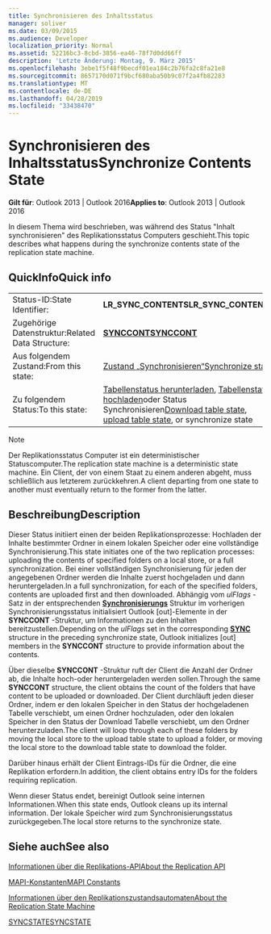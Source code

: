 ```yaml
---
title: Synchronisieren des Inhaltsstatus
manager: soliver
ms.date: 03/09/2015
ms.audience: Developer
localization_priority: Normal
ms.assetid: 52216bc3-8cbd-3856-ea46-78f7d0dd66ff
description: 'Letzte Änderung: Montag, 9. März 2015'
ms.openlocfilehash: 3ebe1f5f48f9becdf01ea184c2b76fa2c8fa21e8
ms.sourcegitcommit: 8657170d071f9bcf680aba50b9c07f2a4fb82283
ms.translationtype: MT
ms.contentlocale: de-DE
ms.lasthandoff: 04/28/2019
ms.locfileid: "33438470"
---
```

# <a name="synchronize-contents-state"></a><span data-ttu-id="77c01-103">Synchronisieren des Inhaltsstatus</span><span class="sxs-lookup"><span data-stu-id="77c01-103">Synchronize Contents State</span></span>

  
  
<span data-ttu-id="77c01-104">**Gilt für**: Outlook 2013 | Outlook 2016</span><span class="sxs-lookup"><span data-stu-id="77c01-104">**Applies to**: Outlook 2013 | Outlook 2016</span></span> 
  
 <span data-ttu-id="77c01-105">In diesem Thema wird beschrieben, was während des Status "Inhalt synchronisieren" des Replikationsstatus Computers geschieht.</span><span class="sxs-lookup"><span data-stu-id="77c01-105">This topic describes what happens during the synchronize contents state of the replication state machine.</span></span> 
  
## <a name="quick-info"></a><span data-ttu-id="77c01-106">QuickInfo</span><span class="sxs-lookup"><span data-stu-id="77c01-106">Quick info</span></span>

|||
|:-----|:-----|
|<span data-ttu-id="77c01-107">Status-ID:</span><span class="sxs-lookup"><span data-stu-id="77c01-107">State Identifier:</span></span>  <br/> |<span data-ttu-id="77c01-108">**LR_SYNC_CONTENTS**</span><span class="sxs-lookup"><span data-stu-id="77c01-108">**LR_SYNC_CONTENTS**</span></span> <br/> |
|<span data-ttu-id="77c01-109">Zugehörige Datenstruktur:</span><span class="sxs-lookup"><span data-stu-id="77c01-109">Related Data Structure:</span></span>  <br/> |<span data-ttu-id="77c01-110">**[SYNCCONT](synccont.md)**</span><span class="sxs-lookup"><span data-stu-id="77c01-110">**[SYNCCONT](synccont.md)**</span></span> <br/> |
|<span data-ttu-id="77c01-111">Aus folgendem Zustand:</span><span class="sxs-lookup"><span data-stu-id="77c01-111">From this state:</span></span>  <br/> |[<span data-ttu-id="77c01-112">Zustand „Synchronisieren“</span><span class="sxs-lookup"><span data-stu-id="77c01-112">Synchronize state</span></span>](synchronize-state.md) <br/> |
|<span data-ttu-id="77c01-113">Zu folgendem Status:</span><span class="sxs-lookup"><span data-stu-id="77c01-113">To this state:</span></span>  <br/> |<span data-ttu-id="77c01-114">[Tabellenstatus herunterladen](download-table-state.md), [Tabellenstatus hochladen](upload-table-state.md)oder Status Synchronisieren</span><span class="sxs-lookup"><span data-stu-id="77c01-114">[Download table state](download-table-state.md), [upload table state](upload-table-state.md), or synchronize state</span></span>  <br/> |
   
> [!NOTE]
> <span data-ttu-id="77c01-115">Der Replikationsstatus Computer ist ein deterministischer Statuscomputer.</span><span class="sxs-lookup"><span data-stu-id="77c01-115">The replication state machine is a deterministic state machine.</span></span> <span data-ttu-id="77c01-116">Ein Client, der von einem Staat zu einem anderen abgeht, muss schließlich aus letzterem zurückkehren.</span><span class="sxs-lookup"><span data-stu-id="77c01-116">A client departing from one state to another must eventually return to the former from the latter.</span></span> 
  
## <a name="description"></a><span data-ttu-id="77c01-117">Beschreibung</span><span class="sxs-lookup"><span data-stu-id="77c01-117">Description</span></span>

<span data-ttu-id="77c01-118">Dieser Status initiiert einen der beiden Replikationsprozesse: Hochladen der Inhalte bestimmter Ordner in einem lokalen Speicher oder eine vollständige Synchronisierung.</span><span class="sxs-lookup"><span data-stu-id="77c01-118">This state initiates one of the two replication processes: uploading the contents of specified folders on a local store, or a full synchronization.</span></span> <span data-ttu-id="77c01-119">Bei einer vollständigen Synchronisierung für jeden der angegebenen Ordner werden die Inhalte zuerst hochgeladen und dann heruntergeladen.</span><span class="sxs-lookup"><span data-stu-id="77c01-119">In a full synchronization, for each of the specified folders, contents are uploaded first and then downloaded.</span></span> <span data-ttu-id="77c01-120">Abhängig vom *ulFlags* -Satz in der entsprechenden **[Synchronisierungs](sync.md)** Struktur im vorherigen Synchronisierungsstatus initialisiert Outlook [out]-Elemente in der **SYNCCONT** -Struktur, um Informationen zu den Inhalten bereitzustellen.</span><span class="sxs-lookup"><span data-stu-id="77c01-120">Depending on the  *ulFlags*  set in the corresponding **[SYNC](sync.md)** structure in the preceding synchronize state, Outlook initializes [out] members in the **SYNCCONT** structure to provide information about the contents.</span></span> 
  
<span data-ttu-id="77c01-121">Über dieselbe **SYNCCONT** -Struktur ruft der Client die Anzahl der Ordner ab, die Inhalte hoch-oder heruntergeladen werden sollen.</span><span class="sxs-lookup"><span data-stu-id="77c01-121">Through the same **SYNCCONT** structure, the client obtains the count of the folders that have content to be uploaded or downloaded.</span></span> <span data-ttu-id="77c01-122">Der Client durchläuft jeden dieser Ordner, indem er den lokalen Speicher in den Status der hochgeladenen Tabelle verschiebt, um einen Ordner hochzuladen, oder den lokalen Speicher in den Status der Download Tabelle verschiebt, um den Ordner herunterzuladen.</span><span class="sxs-lookup"><span data-stu-id="77c01-122">The client will loop through each of these folders by moving the local store to the upload table state to upload a folder, or moving the local store to the download table state to download the folder.</span></span> 
  
<span data-ttu-id="77c01-123">Darüber hinaus erhält der Client Eintrags-IDs für die Ordner, die eine Replikation erfordern.</span><span class="sxs-lookup"><span data-stu-id="77c01-123">In addition, the client obtains entry IDs for the folders requiring replication.</span></span>
  
<span data-ttu-id="77c01-124">Wenn dieser Status endet, bereinigt Outlook seine internen Informationen.</span><span class="sxs-lookup"><span data-stu-id="77c01-124">When this state ends, Outlook cleans up its internal information.</span></span> <span data-ttu-id="77c01-125">Der lokale Speicher wird zum Synchronisierungsstatus zurückgegeben.</span><span class="sxs-lookup"><span data-stu-id="77c01-125">The local store returns to the synchronize state.</span></span>
  
## <a name="see-also"></a><span data-ttu-id="77c01-126">Siehe auch</span><span class="sxs-lookup"><span data-stu-id="77c01-126">See also</span></span>



[<span data-ttu-id="77c01-127">Informationen über die Replikations-API</span><span class="sxs-lookup"><span data-stu-id="77c01-127">About the Replication API</span></span>](about-the-replication-api.md)
  
[<span data-ttu-id="77c01-128">MAPI-Konstanten</span><span class="sxs-lookup"><span data-stu-id="77c01-128">MAPI Constants</span></span>](mapi-constants.md)
  
[<span data-ttu-id="77c01-129">Informationen über den Replikationszustandsautomaten</span><span class="sxs-lookup"><span data-stu-id="77c01-129">About the Replication State Machine</span></span>](about-the-replication-state-machine.md)
  
[<span data-ttu-id="77c01-130">SYNCSTATE</span><span class="sxs-lookup"><span data-stu-id="77c01-130">SYNCSTATE</span></span>](syncstate.md)

